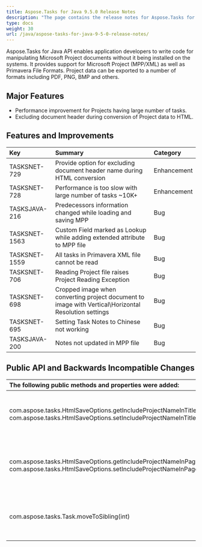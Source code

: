 ```yaml
---
title: Aspose.Tasks for Java 9.5.0 Release Notes
description: "The page contains the release notes for Aspose.Tasks for Java 9.5.0."
type: docs
weight: 30
url: /java/aspose-tasks-for-java-9-5-0-release-notes/
---
```


Aspose.Tasks for Java API enables application developers to write code for manipulating Microsoft Project documents without it being installed on the systems. It provides support for Microsoft Project (MPP/XML) as well as Primavera File Formats. Project data can be exported to a number of formats including PDF, PNG, BMP and others.

## **Major Features**
- Performance improvement for Projects having large number of tasks.
- Excluding document header during conversion of Project data to HTML.

## **Features and Improvements**

|**Key** |**Summary** |**Category** |
| :- | :- | :- |
|TASKSNET-729 |Provide option for excluding document header name during HTML conversion |Enhancement |
|TASKSNET-728 |Performance is too slow with large number of tasks ~10K+ |Enhancement |
|TASKSJAVA-216 |Predecessors information changed while loading and saving MPP |Bug |
|TASKSNET-1563 |Custom Field marked as Lookup while adding extended attribute to MPP file |Bug |
|TASKSNET-1559 |All tasks in Primavera XML file cannot be read |Bug |
|TASKSNET-706 |Reading Project file raises Project Reading Exception |Bug |
|TASKSNET-698 |Cropped image when converting project document to image with Vertical\Horizontal Resolution settings |Bug |
|TASKSNET-695 |Setting Task Notes to Chinese not working |Bug |
|TASKSJAVA-200 |Notes not updated in MPP file |Bug |

## **Public API and Backwards Incompatible Changes**

|**The following public methods and properties were added:** |**Description** |
| :- | :- |
|com.aspose.tasks.HtmlSaveOptions.getIncludeProjectNameInTitle com.aspose.tasks.HtmlSaveOptions.setIncludeProjectNameInTitle(boolean) |Determines whether to include project name in HTML title. |
|com.aspose.tasks.HtmlSaveOptions.getIncludeProjectNameInPageHeader com.aspose.tasks.HtmlSaveOptions.setIncludeProjectNameInPageHeader(boolean) |Determines whether to include project name in HTML page header. |
|com.aspose.tasks.Task.moveToSibling(int) |Allows to move task to another position at the same parent |

